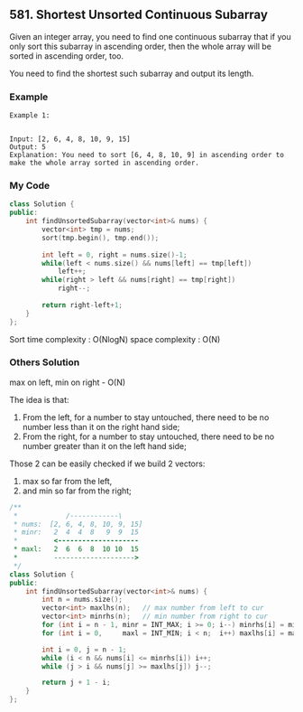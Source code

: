 ## 581. Shortest Unsorted Continuous Subarray

Given an integer array, you need to find one continuous subarray that if you only sort this subarray in ascending order, then the whole array will be sorted in ascending order, too.

You need to find the shortest such subarray and output its length.


### Example
```
Example 1:


Input: [2, 6, 4, 8, 10, 9, 15]
Output: 5
Explanation: You need to sort [6, 4, 8, 10, 9] in ascending order to make the whole array sorted in ascending order.
```

### My Code
```c++
class Solution {
public:
    int findUnsortedSubarray(vector<int>& nums) {
        vector<int> tmp = nums;
        sort(tmp.begin(), tmp.end());
        
        int left = 0, right = nums.size()-1;
        while(left < nums.size() && nums[left] == tmp[left])
            left++;
        while(right > left && nums[right] == tmp[right])
            right--;
        
        return right-left+1;
    }
};
```
Sort
time complexity : O(NlogN)
space complexity : O(N)


### Others Solution
max on left, min on right - O(N)

The idea is that:

1. From the left, for a number to stay untouched, there need to be no number less than it on the right hand side;
2. From the right, for a number to stay untouched, there need to be no number greater than it on the left hand side;

Those 2 can be easily checked if we build 2 vectors:

1. max so far from the left,
2. and min so far from the right;

```c++
/**
 *            /------------\
 * nums:  [2, 6, 4, 8, 10, 9, 15]
 * minr:   2  4  4  8   9  9  15
 *         <--------------------
 * maxl:   2  6  6  8  10 10  15
 *         -------------------->
 */
class Solution {
public:
    int findUnsortedSubarray(vector<int>& nums) {
        int n = nums.size();
        vector<int> maxlhs(n);   // max number from left to cur
        vector<int> minrhs(n);   // min number from right to cur
        for (int i = n - 1, minr = INT_MAX; i >= 0; i--) minrhs[i] = minr = min(minr, nums[i]);
        for (int i = 0,     maxl = INT_MIN; i < n;  i++) maxlhs[i] = maxl = max(maxl, nums[i]);

        int i = 0, j = n - 1;
        while (i < n && nums[i] <= minrhs[i]) i++;
        while (j > i && nums[j] >= maxlhs[j]) j--;

        return j + 1 - i;
    }
};
```


